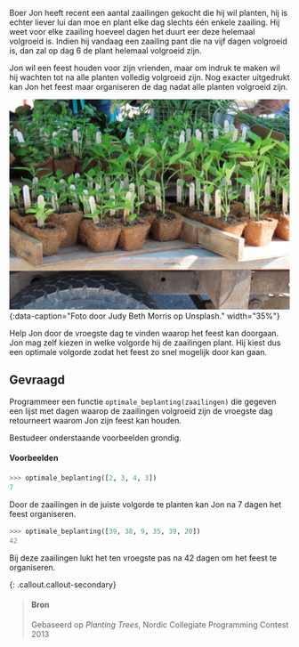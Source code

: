 Boer Jon heeft recent een aantal zaailingen gekocht die hij wil planten, hij is echter liever lui dan moe en plant elke dag slechts één enkele zaailing. Hij weet voor elke zaailing hoeveel dagen het duurt eer deze helemaal volgroeid is. Indien hij vandaag een zaailing pant die na vijf dagen volgroeid is, dan zal op dag 6 de plant helemaal volgroeid zijn.

Jon wil een feest houden voor zijn vrienden, maar om indruk te maken wil hij wachten tot na alle planten volledig volgroeid zijn. Nog exacter uitgedrukt kan Jon het feest maar organiseren de dag nadat alle planten volgroeid zijn.

![Foto door Judy Beth Morris op Unsplash.](media/judy-beth-morris.jpg "Foto door Judy Beth Morris op Unsplash."){:data-caption="Foto door Judy Beth Morris op Unsplash." width="35%"}

Help Jon door de vroegste dag te vinden waarop het feest kan doorgaan. Jon mag zelf kiezen in welke volgorde hij de zaailingen plant. Hij kiest dus een optimale volgorde zodat het feest zo snel mogelijk door kan gaan.

## Gevraagd
Programmeer een functie `optimale_beplanting(zaailingen)` die gegeven een lijst met dagen waarop de zaailingen volgroeid zijn de vroegste dag retourneert waarom Jon zijn feest kan houden.

Bestudeer onderstaande voorbeelden grondig.

#### Voorbeelden

```python
>>> optimale_beplanting([2, 3, 4, 3])
7
```

Door de zaailingen in de juiste volgorde te planten kan Jon na 7 dagen het feest organiseren.


```python
>>> optimale_beplanting([39, 38, 9, 35, 39, 20])
42
```

Bij deze zaailingen lukt het ten vroegste pas na 42 dagen om het feest te organiseren.

{: .callout.callout-secondary}
>#### Bron
> Gebaseerd op *Planting Trees*, Nordic Collegiate Programming Contest 2013
